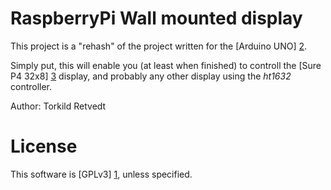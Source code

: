 RaspberryPi Wall mounted display
================================

This project is a "rehash" of the project written for the [Arduino UNO] [2].

Simply put, this will enable you (at least when finished) to controll the [Sure
P4 32x8] [3] display, and probably any other display using the *ht1632*
controller.

Author: Torkild Retvedt

License
=======

This software is [GPLv3] [1], unless specified.

[1]: http://www.gnu.org/licenses/gpl-3.0.txt
[2]: https://github.com/torkildr/display
[3]: http://www.sureelectronics.net/goods.php?id=1118
